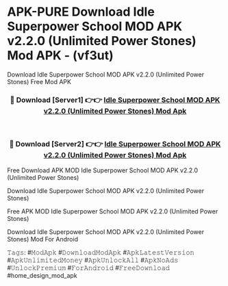 # APK-PURE Download Idle Superpower School MOD APK v2.2.0 (Unlimited Power Stones) Mod APK - (vf3ut)
Download Idle Superpower School MOD APK v2.2.0 (Unlimited Power Stones) Free Mod APK

<div align="center">
<h3>🔴 Download [Server1] 👉👉 <a href="https://apk-comot.site?title=Idle_Superpower_School_MOD_APK_v2.2.0_(Unlimited_Power_Stones)">Idle Superpower School MOD APK v2.2.0 (Unlimited Power Stones) Mod Apk</a></h3><br>

<h3>🔴 Download [Server2] 👉👉 <a href="https://apk-comot.site?title=Idle_Superpower_School_MOD_APK_v2.2.0_(Unlimited_Power_Stones)">Idle Superpower School MOD APK v2.2.0 (Unlimited Power Stones) Mod Apk</a></h3>
</div>


Free Download APK MOD Idle Superpower School MOD APK v2.2.0 (Unlimited Power Stones)

Download Idle Superpower School MOD APK v2.2.0 (Unlimited Power Stones) 

Free APK MOD Idle Superpower School MOD APK v2.2.0 (Unlimited Power Stones) 

Download Idle Superpower School MOD APK v2.2.0 (Unlimited Power Stones) Mod For Android

𝚃𝚊𝚐𝚜: #𝙼𝚘𝚍𝙰𝚙𝚔 #𝙳𝚘𝚠𝚗𝚕𝚘𝚊𝚍𝙼𝚘𝚍𝙰𝚙𝚔 #𝙰𝚙𝚔𝙻𝚊𝚝𝚎𝚜𝚝𝚅𝚎𝚛𝚜𝚒𝚘𝚗 #𝙰𝚙𝚔𝚄𝚗𝚕𝚒𝚖𝚒𝚝𝚎𝚍𝙼𝚘𝚗𝚎𝚢 #𝙰𝚙𝚔𝚄𝚗𝚕𝚘𝚌𝚔𝙰𝚕𝚕 #𝙰𝚙𝚔𝙽𝚘𝙰𝚍𝚜 #𝚄𝚗𝚕𝚘𝚌𝚔𝙿𝚛𝚎𝚖𝚒𝚞𝚖 #𝙵𝚘𝚛𝙰𝚗𝚍𝚛𝚘𝚒𝚍 #𝙵𝚛𝚎𝚎𝙳𝚘𝚠𝚗𝚕𝚘𝚊𝚍 #home_design_mod_apk